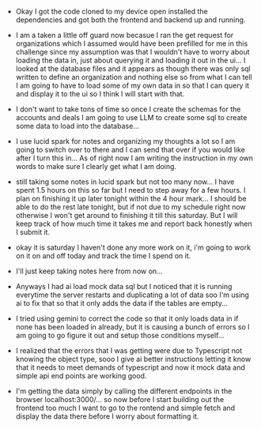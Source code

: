 - Okay I got the code cloned to my device open installed the dependencies and got both the frontend and backend up and running. 

- I am a taken a little off guard now becasue I ran the get request for organizations which I assumed would have been prefilled for me in this challenge since my assumption was that I wouldn't have to worry about loading the data in, just about querying it and loading it out in the ui... I looked at the database files and it appears as though there was only sql written to define an organization and nothing else so from what I can tell I am going to have to load some of my own data in so that I can query it and display it to the ui so I think I will start with that. 

- I don't want to take tons of time so once I create the schemas for the accounts and deals I am going to use LLM to create some sql to create some data to load into the database... 

- I use lucid spark for notes and organizing my thoughts a lot so I am going to switch over to there and I can send that over if you would like after I turn this in... As of right now I am writing the instruction in my own words to make sure I clearly get what I am doing. 

- still taking some notes in lucid spark but not too many now... I have spent 1.5 hours on this so far but I need to step away for a few hours. I plan on finishing it up later tonight within the 4 hour mark... I should be able to do the rest late tonight, but if not due to my schedule right now otherwise I won't get around to finishing it till this saturday. But I will keep track of how much time it takes me and report back honestly when I submit it. 

- okay it is saturday I haven't done any more work on it, i'm going to work on it on and off today and track the time I spend on it. 

- I'll just keep taking notes here from now on... 

- Anyways I had ai load mock data sql but I noticed that it is running everytime the server restarts and duplicating a lot of data soo I'm using ai to fix that so that it only adds the data if the tables are empty...

- I tried using gemini to correct the code so that it only loads data in if none has been loaded in already, but it is causing a bunch of errors so I am going to go figure it out and setup those conditions myself...

- I realized that the errors that I was getting were due to Typescript not knowing the object type, sooo I give ai better instructions letting it know that it needs to meet demands of typescript and now it mock data and simple api end points are working good. 

- I'm getting the data simply by calling the different endpoints in the browser localhost:3000/... so now before I start building out the frontend too much I want to go to the rontend and simple fetch and display the data there before I worry about formatting it. 